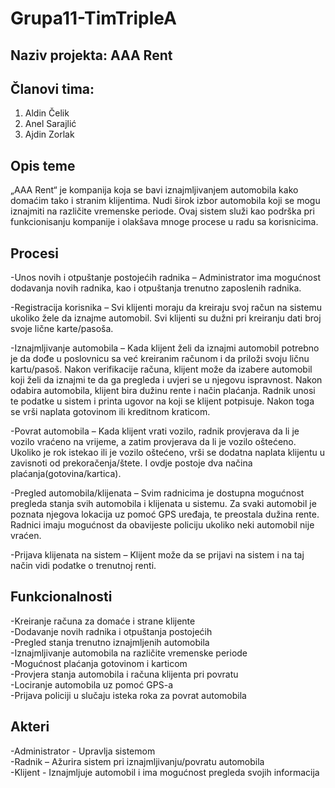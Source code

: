 # Grupa11-TimTripleA
## Naziv projekta: AAA Rent
## Članovi tima:
1. Aldin Čelik
2. Anel Sarajlić
3. Ajdin Zorlak
## Opis teme
„AAA Rent“ je kompanija koja se bavi iznajmljivanjem automobila kako domaćim tako i stranim klijentima. Nudi širok izbor automobila koji se mogu iznajmiti na različite vremenske periode. Ovaj sistem služi kao podrška pri funkcionisanju kompanije i olakšava mnoge procese u radu sa korisnicima.
## Procesi
-Unos novih i otpuštanje postojećih radnika – Administrator ima mogućnost dodavanja novih radnika, kao i otpuštanja trenutno zaposlenih radnika.

-Registracija korisnika – Svi klijenti moraju da kreiraju svoj račun na sistemu ukoliko žele da iznajme automobil. Svi klijenti su dužni pri kreiranju dati broj svoje lične karte/pasoša.

-Iznajmljivanje automobila – Kada klijent želi da iznajmi automobil potrebno je da dođe u poslovnicu sa već kreiranim računom i da priloži svoju ličnu kartu/pasoš. Nakon verifikacije računa, klijent može da izabere automobil koji želi da iznajmi te da ga pregleda i uvjeri se u njegovu ispravnost. Nakon odabira automobila, klijent bira dužinu rente i način plaćanja. Radnik unosi te podatke u sistem i printa ugovor na koji se klijent potpisuje. Nakon toga se vrši naplata gotovinom ili kreditnom kraticom.

-Povrat automobila – Kada klijent vrati vozilo, radnik provjerava da li je vozilo vraćeno na vrijeme, a zatim provjerava da li je vozilo oštećeno. Ukoliko je rok istekao ili je vozilo oštećeno, vrši se dodatna naplata klijentu u zavisnoti od prekoračenja/štete. I ovdje postoje dva načina plaćanja(gotovina/kartica).

-Pregled automobila/klijenata – Svim radnicima je dostupna mogućnost pregleda stanja svih automobila i klijenata u sistemu. Za svaki automobil je poznata njegova lokacija uz pomoć GPS uređaja, te preostala dužina rente. Radnici imaju mogućnost da obavijeste policiju ukoliko neki automobil nije vraćen.

-Prijava klijenata na sistem – Klijent može da se prijavi na sistem i na taj način vidi podatke o trenutnoj renti.
## Funkcionalnosti
-Kreiranje računa za domaće i strane klijente  
-Dodavanje novih radnika i otpuštanja postojećih  
-Pregled stanja trenutno iznajmljenih automobila  
-Iznajmljivanje automobila na različite vremenske periode  
-Mogućnost plaćanja gotovinom i karticom  
-Provjera stanja automobila i računa klijenta pri povratu  
-Lociranje automobila uz pomoć GPS-a  
-Prijava policiji u slučaju isteka roka za povrat automobila  
## Akteri
-Administrator - Upravlja sistemom  
-Radnik – Ažurira sistem pri iznajmljivanju/povratu automobila  
-Klijent - Iznajmljuje automobil i ima mogućnost pregleda svojih informacija  
